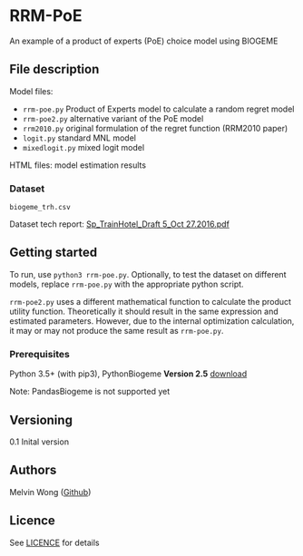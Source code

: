 # RRM-PoE
An example of a product of experts (PoE) choice model using BIOGEME

## File description 
Model files: 
- ```rrm-poe.py``` Product of Experts model to calculate a random regret model
- ```rrm-poe2.py``` alternative variant of the PoE model
- ```rrm2010.py``` original formulation of the regret function (RRM2010 paper)
- ```logit.py``` standard MNL model
- ```mixedlogit.py``` mixed logit model
 
HTML files: model estimation results

### Dataset
```biogeme_trh.csv```

Dataset tech report: [Sp_TrainHotel_Draft 5_Oct 27.2016.pdf](https://github.com/LiTrans/RRM-PoE/blob/master/Sp_TrainHotel_Draft%205_Oct%2027.2016.pdf)

## Getting started
To run, use ```python3 rrm-poe.py```.
Optionally, to test the dataset on different models, replace ```rrm-poe.py``` with the appropriate python script.

```rrm-poe2.py``` uses a different mathematical function to calculate the product utility function. Theoretically it should result in the same expression and estimated parameters. However, due to the internal optimization calculation, it may or may not produce the same result as ```rrm-poe.py```.

### Prerequisites
Python 3.5+ (with pip3), PythonBiogeme **Version 2.5** [download](https://biogeme.epfl.ch/archives.html)

Note: PandasBiogeme is not supported yet

## Versioning
0.1 Inital version

## Authors
Melvin Wong ([Github](https://github.com/mwong009))

## Licence
See [LICENCE](https://github.com/LiTrans/RRM-PoE/blob/master/LICENSE) for details
